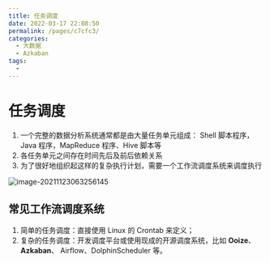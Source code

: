 ```yaml
---
title: 任务调度
date: 2022-03-17 22:08:50
permalink: /pages/c7cfc3/
categories:
  - 大数据
  - Azkaban
tags:
  - 
---
```

# 任务调度

1. 一个完整的数据分析系统通常都是由大量任务单元组成：
   Shell 脚本程序，Java 程序，MapReduce 程序、Hive 脚本等
2. 各任务单元之间存在时间先后及前后依赖关系
3. 为了很好地组织起这样的复杂执行计划，需要一个工作流调度系统来调度执行

![image-20211123063256145](https://cdn.jsdelivr.net/gh/Iekrwh/images/md-images/image-20211123063256145.png)

## 常见工作流调度系统

1. 简单的任务调度：直接使用 Linux 的 Crontab 来定义；
2. 复杂的任务调度：开发调度平台或使用现成的开源调度系统，比如 **Ooize**、**Azkaban**、
   Airflow、DolphinScheduler 等。

